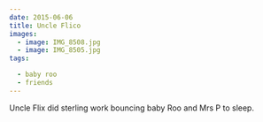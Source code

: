 ```yaml
---
date: 2015-06-06
title: Uncle Flico
images:
  - image: IMG_8508.jpg
  - image: IMG_8505.jpg
tags:

  - baby roo
  - friends
---
```

Uncle Flix did sterling work bouncing baby Roo and Mrs P to sleep. 